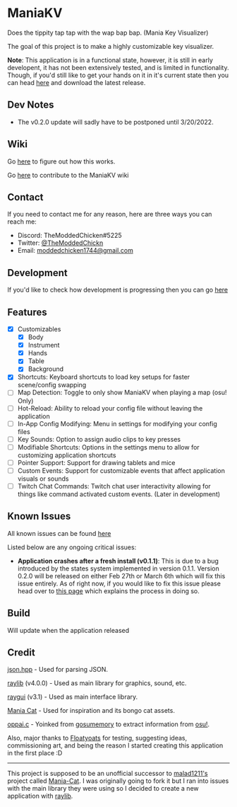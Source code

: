 # ManiaKV
Does the tippity tap tap with the wap bap bap. (Mania Key Visualizer)

The goal of this project is to make a highly customizable key visualizer.

**Note**: This application is in a functional state, however, it is still in early developent, it has not been extensively tested, and is limited in functionality.
Though, if you'd still like to get your hands on it in it's current state then you can head [here](https://github.com/TheModdedChicken/ManiaKV/releases) and download the latest release.

## Dev Notes
-  The v0.2.0 update will sadly have to be postponed until 3/20/2022.

## Wiki
Go [here](https://maniakv.vercel.app) to figure out how this works.

Go [here](https://github.com/TheModdedChicken/maniakv-docs) to contribute to the ManiaKV wiki

## Contact
If you need to contact me for any reason, here are three ways you can reach me:
- Discord: TheModdedChicken#5225
- Twitter: [@TheModdedChickn](https://twitter.com/TheModdedChickn)
- Email: moddedchicken1744@gmail.com

## Development
If you'd like to check how development is progressing then you can go [here](https://github.com/TheModdedChicken/ManiaKV/projects)

## Features
- [x] Customizables
	- [x] Body
	- [x] Instrument
	- [x] Hands
	- [x] Table
	- [x] Background
- [x] Shortcuts: Keyboard shortcuts to load key setups for faster scene/config swapping
- [ ] Map Detection: Toggle to only show ManiaKV when playing a map (osu! Only)
- [ ] Hot-Reload: Ability to reload your config file without leaving the application
- [ ] In-App Config Modifying: Menu in settings for modifying your config files
- [ ] Key Sounds: Option to assign audio clips to key presses
- [ ] Modifiable Shortcuts: Options in the settings menu to allow for customizing application shortcuts
- [ ] Pointer Support: Support for drawing tablets and mice
- [ ] Custom Events: Support for customizable events that affect application visuals or sounds
- [ ] Twitch Chat Commands: Twitch chat user interactivity allowing for things like command activated custom events. (Later in development)

## Known Issues
All known issues can be found [here](https://maniakv.vercel.app/issues/general)

Listed below are any ongoing critical issues:

- **Application crashes after a fresh install (v0.1.1)**:
This is due to a bug introduced by the states system implemented in version 0.1.1. Version 0.2.0 will be released on either Feb 27th or March 6th which will fix this issue entirely.
As of right now, if you would like to fix this issue please head over to [this page](https://github.com/TheModdedChicken/ManiaKV/wiki/v0.1.1-Issues#application-crashes-after-a-fresh-install) which explains the process in doing so.

## Build
Will update when the application released

## Credit
[json.hpp](https://github.com/nlohmann/json) - Used for parsing JSON.

[raylib](https://github.com/raysan5/raylib) (v4.0.0) - Used as main library for graphics, sound, etc.

[raygui](https://github.com/raysan5/raygui) (v3.1) - Used as main interface library.

[Mania Cat](https://github.com/malad1211/Mania-Cat) - Used for inspiration and its bongo cat assets.

[oppai.c](https://github.com/l3lackShark/gosumemory/blob/master/pp/oppai.c) - Yoinked from [gosumemory](https://github.com/l3lackShark/gosumemory) to extract information from [osu!](https://github.com/ppy/osu).

Also, major thanks to [Floatyoats](https://github.com/Floatyoats) for testing, suggesting ideas, commissioning art, and being the reason I started creating this application in the first place :D

---

This project is supposed to be an unofficial successor to [malad1211's](https://github.com/malad1211) project called [Mania-Cat](https://github.com/malad1211/Mania-Cat). 
I was originally going to fork it but I ran into issues with the main library they were using so I decided to create a new application with [raylib](https://github.com/raysan5/raylib).
